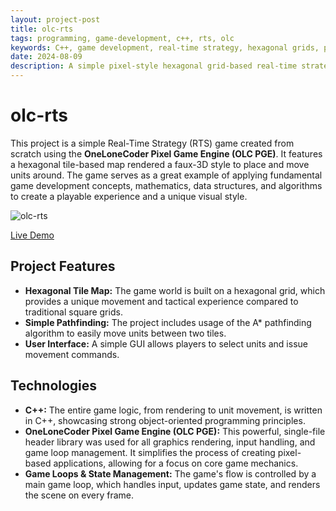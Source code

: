 ```yaml
---
layout: project-post
title: olc-rts
tags: programming, game-development, c++, rts, olc
keywords: C++, game development, real-time strategy, hexagonal grids, pixel game engine
date: 2024-08-09
description: A simple pixel-style hexagonal grid-based real-time strategy game built with the OneLoneCoder Pixel Game Engine.
---
```


# olc-rts

This project is a simple Real-Time Strategy (RTS) game created from scratch using the **OneLoneCoder Pixel Game Engine (OLC PGE)**. It features a hexagonal tile-based map rendered a faux-3D style to place and move units around. The game serves as a great example of applying fundamental game development concepts, mathematics, data structures, and algorithms to create a playable experience and a unique visual style.

![olc-rts](https://github.com/liraymond04/olc-rts/assets/39678448/3e727835-1750-4ab7-89ab-e193114c25bc)

[Live Demo](https://www.liraymond04.ca/demo/olc-rts)

## Project Features

- **Hexagonal Tile Map:** The game world is built on a hexagonal grid, which provides a unique movement and tactical experience compared to traditional square grids.
- **Simple Pathfinding:** The project includes usage of the A* pathfinding algorithm to easily move units between two tiles.
- **User Interface:** A simple GUI allows players to select units and issue movement commands.

## Technologies

- **C++:** The entire game logic, from rendering to unit movement, is written in C++, showcasing strong object-oriented programming principles.
- **OneLoneCoder Pixel Game Engine (OLC PGE):** This powerful, single-file header library was used for all graphics rendering, input handling, and game loop management. It simplifies the process of creating pixel-based applications, allowing for a focus on core game mechanics.
- **Game Loops & State Management:** The game's flow is controlled by a main game loop, which handles input, updates game state, and renders the scene on every frame.
